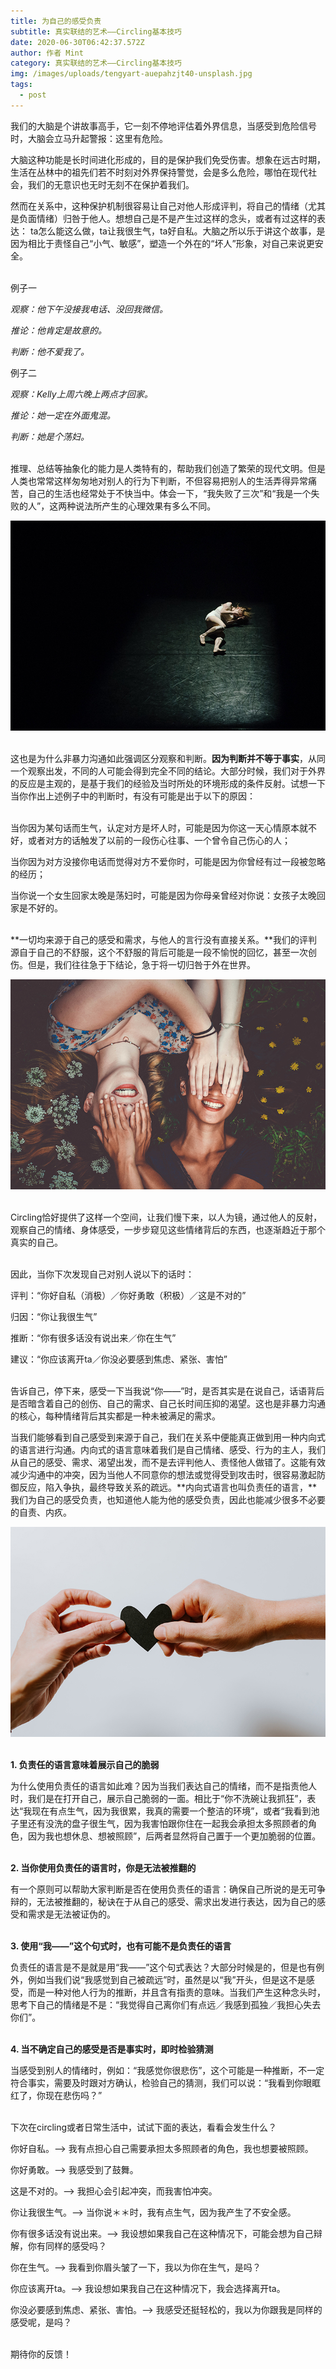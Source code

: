 ```yaml
---
title: 为自己的感受负责
subtitle: 真实联结的艺术——Circling基本技巧
date: 2020-06-30T06:42:37.572Z
author: 作者 Mint
category: 真实联结的艺术——Circling基本技巧
img: /images/uploads/tengyart-auepahzjt40-unsplash.jpg
tags:
  - post
---
```

我们的大脑是个讲故事高手，它一刻不停地评估着外界信息，当感受到危险信号时，大脑会立马升起警报：这里有危险。

大脑这种功能是长时间进化形成的，目的是保护我们免受伤害。想象在远古时期，生活在丛林中的祖先们若不时刻对外界保持警觉，会是多么危险，哪怕在现代社会，我们的无意识也无时无刻不在保护着我们。

然而在关系中，这种保护机制很容易让自己对他人形成评判，将自己的情绪（尤其是负面情绪）归咎于他人。想想自己是不是产生过这样的念头，或者有过这样的表达： ta怎么能这么做，ta让我很生气，ta好自私。大脑之所以乐于讲这个故事，是因为相比于责怪自己“小气、敏感”，塑造一个外在的“坏人”形象，对自己来说更安全。

\
例子一

*观察：他下午没接我电话、没回我微信。*

*推论：他肯定是故意的。*

*判断：他不爱我了。*

例子二

*观察：Kelly上周六晚上两点才回家。*

*推论：她一定在外面鬼混。*

*判断：她是个荡妇。*

\
推理、总结等抽象化的能力是人类特有的，帮助我们创造了繁荣的现代文明。但是人类也常常这样匆匆地对别人的行为下判断，不但容易把别人的生活弄得异常痛苦，自己的生活也经常处于不快当中。体会一下，“我失败了三次”和“我是一个失败的人”，这两种说法所产生的心理效果有多么不同。

![](/images/uploads/hailey-kean-zt8pj6lt9uw-unsplash.jpg)

\
这也是为什么非暴力沟通如此强调区分观察和判断。**因为判断并不等于事实**，从同一个观察出发，不同的人可能会得到完全不同的结论。大部分时候，我们对于外界的反应是主观的，是基于我们的经验及当时所处的环境形成的条件反射。试想一下当你作出上述例子中的判断时，有没有可能是出于以下的原因：

\
当你因为某句话而生气，认定对方是坏人时，可能是因为你这一天心情原本就不好，或者对方的话触发了以前的一段伤心往事、一个曾令自己伤心的人；

当你因为对方没接你电话而觉得对方不爱你时，可能是因为你曾经有过一段被忽略的经历；

当你说一个女生回家太晚是荡妇时，可能是因为你母亲曾经对你说：女孩子太晚回家是不好的。

\
**一切均来源于自己的感受和需求，与他人的言行没有直接关系。**我们的评判源自于自己的不舒服，这个不舒服的背后可能是一段不愉悦的回忆，甚至一次创伤。但是，我们往往急于下结论，急于将一切归咎于外在世界。

![](/images/uploads/sam-manns-v5owjg-znto-unsplash.jpg)

\
Circling恰好提供了这样一个空间，让我们慢下来，以人为镜，通过他人的反射，观察自己的情绪、身体感受，一步步窥见这些情绪背后的东西，也逐渐趋近于那个真实的自己。

\
因此，当你下次发现自己对别人说以下的话时：

评判：“你好自私（消极）／你好勇敢（积极）／这是不对的”

归因：“你让我很生气”

推断：“你有很多话没有说出来／你在生气”

建议：“你应该离开ta／你没必要感到焦虑、紧张、害怕”

\
告诉自己，停下来，感受一下当我说“你——”时，是否其实是在说自己，话语背后是否暗含着自己的创伤、自己的需求、自己长时间压抑的渴望。这也是非暴力沟通的核心，每种情绪背后其实都是一种未被满足的需求。

当我们能够看到自己感受到来源于自己，我们在关系中便能真正做到用一种内向式的语言进行沟通。内向式的语言意味着我们是自己情绪、感受、行为的主人，我们从自己的感受、需求、渴望出发，而不是去评判他人、责怪他人做错了。这能有效减少沟通中的冲突，因为当他人不同意你的想法或觉得受到攻击时，很容易激起防御反应，陷入争执，最终导致关系的疏远。**内向式语言也叫负责任的语言，**我们为自己的感受负责，也知道他人能为他的感受负责，因此也能减少很多不必要的自责、内疚。

![](/images/uploads/kelly-sikkema-4le7k9xvyje-unsplash.jpg)

\
**1. 负责任的语言意味着展示自己的脆弱**

为什么使用负责任的语言如此难？因为当我们表达自己的情绪，而不是指责他人时，我们是在打开自己，展示自己脆弱的一面。相比于“你不洗碗让我抓狂”，表达“我现在有点生气，因为我很累，我真的需要一个整洁的环境”，或者“我看到池子里还有没洗的盘子很生气，因为我害怕跟你住在一起我会承担太多照顾者的角色，因为我也想休息、想被照顾”，后两者显然将自己置于一个更加脆弱的位置。

\
**2. 当你使用负责任的语言时，你是无法被推翻的**

有一个原则可以帮助大家判断是否在使用负责任的语言：确保自己所说的是无可争辩的，无法被推翻的，秘诀在于从自己的感受、需求出发进行表达，因为自己的感受和需求是无法被证伪的。

\
**3. 使用“我——”这个句式时，也有可能不是负责任的语言**

负责任的语言是不是就是用“我——”这个句式表达？大部分时候是的，但是也有例外，例如当我们说“我感觉到自己被疏远”时，虽然是以“我”开头，但是这不是感受，而是一种对他人行为的推断，并且含有指责的意味。当我们产生这种念头时，思考下自己的情绪是不是：“我觉得自己离你们有点远／我感到孤独／我担心失去你们”。

\
**4. 当不确定自己的感受是否是事实时，即时检验猜测**

当感受到别人的情绪时，例如：“我感觉你很悲伤”，这个可能是一种推断，不一定符合事实，需要及时跟对方确认，检验自己的猜测，我们可以说：“我看到你眼眶红了，你现在悲伤吗？”

\
下次在circling或者日常生活中，试试下面的表达，看看会发生什么？

你好自私。——> 我有点担心自己需要承担太多照顾者的角色，我也想要被照顾。

你好勇敢。——> 我感受到了鼓舞。

这是不对的。——> 我担心会引起冲突，而我害怕冲突。

你让我很生气。——> 当你说＊＊时，我有点生气，因为我产生了不安全感。

你有很多话没有说出来。——> 我设想如果我自己在这种情况下，可能会想为自己辩解，你有同样的感受吗？

你在生气。——> 我看到你眉头皱了一下，我以为你在生气，是吗？

你应该离开ta。——> 我设想如果我自己在这种情况下，我会选择离开ta。

你没必要感到焦虑、紧张、害怕。——> 我感受还挺轻松的，我以为你跟我是同样的感受呢，是吗？

\
期待你的反馈！